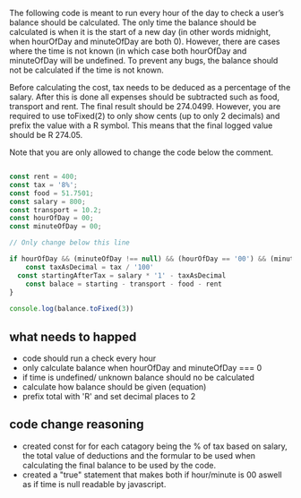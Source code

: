 The following code is meant to run every hour of the day to check a user’s balance should be calculated. The only time the balance should be calculated is when it is the start of a new day (in other words midnight, when hourOfDay and minuteOfDay are both 0). However, there are cases where the time is not known (in which case both hourOfDay and minuteOfDay will be undefined. To prevent any bugs, the balance should not be calculated if the time is not known.

 

Before calculating the cost, tax needs to be deduced as a percentage of the salary. After this is done all expenses should be subtracted such as food, transport and rent. The final result should be 274.0499. However, you are required to use toFixed(2) to only show cents (up to only 2 decimals) and prefix the value with a R symbol. This means that the final logged value should be R 274.05.

 

Note that you are only allowed to change the code below the comment.

 
``` js

const rent = 400;
const tax = '8%';
const food = 51.7501;
const salary = 800;
const transport = 10.2;
const hourOfDay = 00;
const minuteOfDay = 00;

// Only change below this line

if hourOfDay && (minuteOfDay !== null) && (hourOfDay == '00') && (minuteOfDay == '00') {
	const taxAsDecimal = tax / '100'
  const startingAfterTax = salary * '1' - taxAsDecimal
	const balace = starting - transport - food - rent
}
	
console.log(balance.toFixed(3))
```

## what needs to happed
* code should run a check every hour
* only calculate balance when hourOfDay and minuteOfDay === 0
* if time is undefined/ unknown balance should no be calculated
* calculate how balance should be given (equation)
* prefix total with 'R' and set decimal places to 2

## code change reasoning
* created const for for each catagory being the % of tax based on salary, the total value of deductions and the formular to be used when 
  calculating the final balance to be used by the code.
* created a "true" statement that makes both if hour/minute is 00 aswell as if time is null readable by javascript.